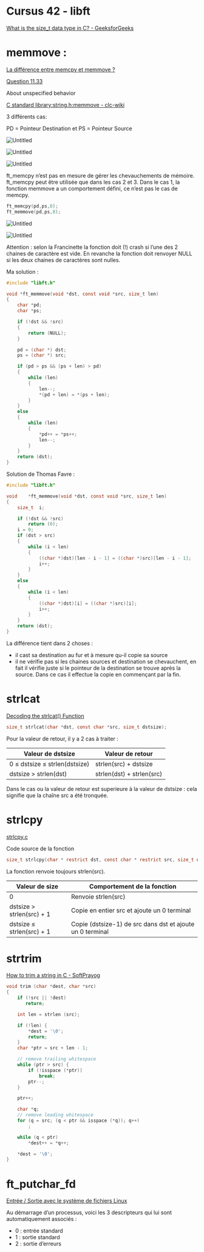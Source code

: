 # Cursus 42 - libft

[What is the size_t data type in C? - GeeksforGeeks](https://www.geeksforgeeks.org/size_t-data-type-c-language/)

# memmove :

[La différence entre memcpy et memmove ?](https://openclassrooms.com/forum/sujet/la-difference-entre-memcpy-et-memmove)

[Question 11.33](https://c-faq.com/ansi/undef.html)

About unspecified behavior

[C standard library:string.h:memmove - clc-wiki](https://clc-wiki.net/wiki/memmove)

3 différents  cas:

PD = Pointeur Destination et PS = Pointeur Source

![Untitled](Cursus%2042%20-%20libft%20e67fd64f8f404355916008e7d456c492/Untitled.png)

![Untitled](Cursus%2042%20-%20libft%20e67fd64f8f404355916008e7d456c492/Untitled%201.png)

![Untitled](Cursus%2042%20-%20libft%20e67fd64f8f404355916008e7d456c492/Untitled%202.png)

ft_memcpy n’est pas en mesure de gérer les chevauchements de mémoire. ft_memcpy peut être utilisée que dans les cas 2 et 3. Dans le cas 1, la fonction memmove a un comportement défini, ce n’est pas le cas de memcpy. 

```c
ft_memcpy(pd,ps,8);
ft_memmove(pd,ps,8);
```

![Untitled](Cursus%2042%20-%20libft%20e67fd64f8f404355916008e7d456c492/Untitled%203.png)

![Untitled](Cursus%2042%20-%20libft%20e67fd64f8f404355916008e7d456c492/Untitled%204.png)

Attention : selon la Francinette la fonction doit (!) crash si l’une des 2 chaines de caractère est vide. En revanche la fonction doit renvoyer NULL si les deux chaines de caractères sont nulles.

Ma solution :

```c
#include "libft.h"

void *ft_memmove(void *dst, const void *src, size_t len)
{
    char *pd;
    char *ps;

    if (!dst && !src)
    {
        return (NULL);
    }

    pd = (char *) dst;
    ps = (char *) src;

    if (pd > ps && (ps + len) > pd)
    {
        while (len)
        {
            len--;
            *(pd + len) = *(ps + len);
        }
    }
    else
    {
        while (len)
        {
            *pd++ = *ps++;
            len--;
        }
    }
    return (dst);
}
```

Solution de Thomas Favre :

```c
#include "libft.h"

void	*ft_memmove(void *dst, const void *src, size_t len)
{
	size_t	i;

	if (!dst && !src)
		return (0);
	i = 0;
	if (dst > src)
	{
		while (i < len)
		{
			((char *)dst)[len - i - 1] = ((char *)src)[len - i - 1];
			i++;
		}
	}
	else
	{
		while (i < len)
		{
			((char *)dst)[i] = ((char *)src)[i];
			i++;
		}
	}
	return (dst);
}
```

La différence tient dans 2 choses :

- il cast sa destination au fur et à mesure qu-il copie sa source
- il ne vérifie pas si les chaines sources et destination se chevauchent, en fait il vérifie juste si le pointeur de la destination se trouve après la source. Dans ce cas il effectue la copie en commençant par la fin.

# strlcat

[Decoding the strlcat() Function](https://c-for-dummies.com/blog/?p=3896)

```c
size_t strlcat(char *dst, const char *src, size_t dstsize);
```

Pour la valeur de retour, il y a 2 cas à traiter :

| Valeur de dstsize | Valeur de retour |
| --- | --- |
| 0 ≤ dstsize ≤ strlen(dstsize) | strlen(src) + dstsize |
| dstsize > strlen(dst) | strlen(dst) + strlen(src) |

Dans le cas ou la valeur de retour est superieure à la valeur de dstsize : cela signifie que la chaîne src a été tronquée.

# strlcpy

[strlcpy.c](https://opensource.apple.com/source/xnu/xnu-4570.1.46/osfmk/arm/strlcpy.c.auto.html)

Code source de la fonction

```c
size_t strlcpy(char * restrict dst, const char * restrict src, size_t dstsize);
```

La fonction renvoie toujours strlen(src). 

| Valeur de size | Comportement de la fonction |
| --- | --- |
| 0 | Renvoie strlen(src) |
| dstsize > strlen(src) + 1 | Copie en entier src et ajoute un 0 terminal |
| dstsize ≤ strlen(src) + 1 | Copie (dstsize-1) de src dans dst et ajoute un 0 terminal |

# strtrim

[How to trim a string in C - SoftPrayog](https://www.softprayog.in/programming/how-to-trim-a-string-in-c)

```c
void trim (char *dest, char *src)
{
    if (!src || !dest)
       return;

    int len = strlen (src);

    if (!len) {
        *dest = '\0';
        return;
    }
    char *ptr = src + len - 1;

    // remove trailing whitespace
    while (ptr > src) {
        if (!isspace (*ptr))
            break;
        ptr--;
    }

    ptr++;

    char *q;
    // remove leading whitespace
    for (q = src; (q < ptr && isspace (*q)); q++)
        ;

    while (q < ptr)
        *dest++ = *q++;

    *dest = '\0';
}
```

# ft_putchar_fd

[Entrée / Sortie avec le système de fichiers Linux](https://romainlebreton.github.io/Archi3/tutorials/iofile)

Au démarrage d’un processus, voici les 3 descripteurs qui lui sont automatiquement associés :

- 0 : entrée standard
- 1 : sortie standard
- 2 : sortie d’erreurs